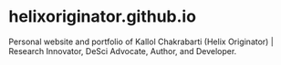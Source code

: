 # helixoriginator.github.io
Personal website and portfolio of Kallol Chakrabarti (Helix Originator) | Research Innovator, DeSci Advocate, Author, and Developer.
